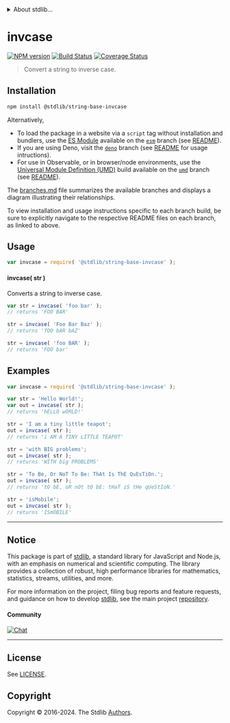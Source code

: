 <!--

@license Apache-2.0

Copyright (c) 2023 The Stdlib Authors.

Licensed under the Apache License, Version 2.0 (the "License");
you may not use this file except in compliance with the License.
You may obtain a copy of the License at

   http://www.apache.org/licenses/LICENSE-2.0

Unless required by applicable law or agreed to in writing, software
distributed under the License is distributed on an "AS IS" BASIS,
WITHOUT WARRANTIES OR CONDITIONS OF ANY KIND, either express or implied.
See the License for the specific language governing permissions and
limitations under the License.

-->


<details>
  <summary>
    About stdlib...
  </summary>
  <p>We believe in a future in which the web is a preferred environment for numerical computation. To help realize this future, we've built stdlib. stdlib is a standard library, with an emphasis on numerical and scientific computation, written in JavaScript (and C) for execution in browsers and in Node.js.</p>
  <p>The library is fully decomposable, being architected in such a way that you can swap out and mix and match APIs and functionality to cater to your exact preferences and use cases.</p>
  <p>When you use stdlib, you can be absolutely certain that you are using the most thorough, rigorous, well-written, studied, documented, tested, measured, and high-quality code out there.</p>
  <p>To join us in bringing numerical computing to the web, get started by checking us out on <a href="https://github.com/stdlib-js/stdlib">GitHub</a>, and please consider <a href="https://opencollective.com/stdlib">financially supporting stdlib</a>. We greatly appreciate your continued support!</p>
</details>

# invcase

[![NPM version][npm-image]][npm-url] [![Build Status][test-image]][test-url] [![Coverage Status][coverage-image]][coverage-url] <!-- [![dependencies][dependencies-image]][dependencies-url] -->

> Convert a string to inverse case.

<!-- Package usage documentation. -->

<section class="installation">

## Installation

```bash
npm install @stdlib/string-base-invcase
```

Alternatively,

-   To load the package in a website via a `script` tag without installation and bundlers, use the [ES Module][es-module] available on the [`esm`][esm-url] branch (see [README][esm-readme]).
-   If you are using Deno, visit the [`deno`][deno-url] branch (see [README][deno-readme] for usage intructions).
-   For use in Observable, or in browser/node environments, use the [Universal Module Definition (UMD)][umd] build available on the [`umd`][umd-url] branch (see [README][umd-readme]).

The [branches.md][branches-url] file summarizes the available branches and displays a diagram illustrating their relationships.

To view installation and usage instructions specific to each branch build, be sure to explicitly navigate to the respective README files on each branch, as linked to above.

</section>

<section class="usage">

## Usage

```javascript
var invcase = require( '@stdlib/string-base-invcase' );
```

#### invcase( str )

Converts a string to inverse case.

```javascript
var str = invcase( 'foo bar' );
// returns 'FOO BAR'

str = invcase( 'Foo Bar Baz' );
// returns 'fOO bAR bAZ'

str = invcase( 'foo BAR' );
// returns 'FOO bar'
```

</section>

<!-- /.usage -->

<!-- Package usage examples. -->

<section class="examples">

## Examples

```javascript
var invcase = require( '@stdlib/string-base-invcase' );

var str = 'Hello World!';
var out = invcase( str );
// returns 'hELLO wORLD!'

str = 'I am a tiny little teapot';
out = invcase( str );
// returns 'i AM A TINY LITTLE TEAPOT'

str = 'with BIG problems';
out = invcase( str );
// returns 'WITH big PROBLEMS'

str = 'To Be, Or NoT To Be: ThAt Is ThE QuEsTiOn.';
out = invcase( str );
// returns 'tO bE, oR nOt tO bE: tHaT iS tHe qUeStIoN.'

str = 'isMobile';
out = invcase( str );
// returns 'ISmOBILE'
```

</section>

<!-- /.examples -->

<!-- Section for related `stdlib` packages. Do not manually edit this section, as it is automatically populated. -->

<section class="related">

</section>

<!-- /.related -->

<!-- Section for all links. Make sure to keep an empty line after the `section` element and another before the `/section` close. -->


<section class="main-repo" >

* * *

## Notice

This package is part of [stdlib][stdlib], a standard library for JavaScript and Node.js, with an emphasis on numerical and scientific computing. The library provides a collection of robust, high performance libraries for mathematics, statistics, streams, utilities, and more.

For more information on the project, filing bug reports and feature requests, and guidance on how to develop [stdlib][stdlib], see the main project [repository][stdlib].

#### Community

[![Chat][chat-image]][chat-url]

---

## License

See [LICENSE][stdlib-license].


## Copyright

Copyright &copy; 2016-2024. The Stdlib [Authors][stdlib-authors].

</section>

<!-- /.stdlib -->

<!-- Section for all links. Make sure to keep an empty line after the `section` element and another before the `/section` close. -->

<section class="links">

[npm-image]: http://img.shields.io/npm/v/@stdlib/string-base-invcase.svg
[npm-url]: https://npmjs.org/package/@stdlib/string-base-invcase

[test-image]: https://github.com/stdlib-js/string-base-invcase/actions/workflows/test.yml/badge.svg?branch=v0.2.0
[test-url]: https://github.com/stdlib-js/string-base-invcase/actions/workflows/test.yml?query=branch:v0.2.0

[coverage-image]: https://img.shields.io/codecov/c/github/stdlib-js/string-base-invcase/main.svg
[coverage-url]: https://codecov.io/github/stdlib-js/string-base-invcase?branch=main

<!--

[dependencies-image]: https://img.shields.io/david/stdlib-js/string-base-invcase.svg
[dependencies-url]: https://david-dm.org/stdlib-js/string-base-invcase/main

-->

[chat-image]: https://img.shields.io/gitter/room/stdlib-js/stdlib.svg
[chat-url]: https://app.gitter.im/#/room/#stdlib-js_stdlib:gitter.im

[stdlib]: https://github.com/stdlib-js/stdlib

[stdlib-authors]: https://github.com/stdlib-js/stdlib/graphs/contributors

[umd]: https://github.com/umdjs/umd
[es-module]: https://developer.mozilla.org/en-US/docs/Web/JavaScript/Guide/Modules

[deno-url]: https://github.com/stdlib-js/string-base-invcase/tree/deno
[deno-readme]: https://github.com/stdlib-js/string-base-invcase/blob/deno/README.md
[umd-url]: https://github.com/stdlib-js/string-base-invcase/tree/umd
[umd-readme]: https://github.com/stdlib-js/string-base-invcase/blob/umd/README.md
[esm-url]: https://github.com/stdlib-js/string-base-invcase/tree/esm
[esm-readme]: https://github.com/stdlib-js/string-base-invcase/blob/esm/README.md
[branches-url]: https://github.com/stdlib-js/string-base-invcase/blob/main/branches.md

[stdlib-license]: https://raw.githubusercontent.com/stdlib-js/string-base-invcase/main/LICENSE

</section>

<!-- /.links -->
